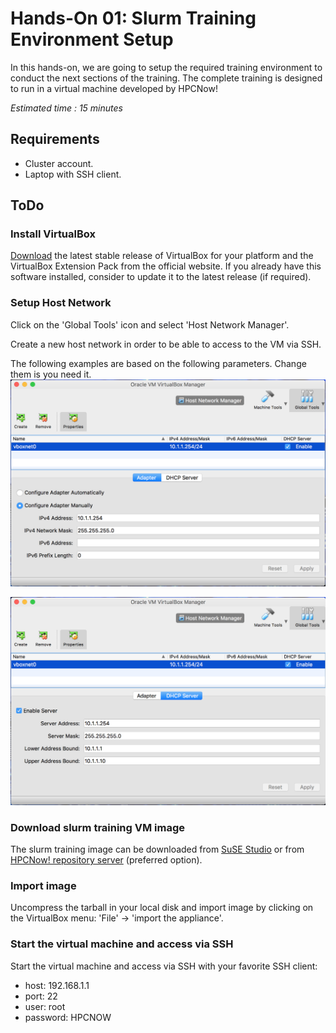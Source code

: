 # Hands-On 01: Slurm Training Environment Setup
<!--
Copyright (C) 2017 Jordi Blasco
Permission is granted to copy, distribute and/or modify this document
under the terms of the GNU Free Documentation License, Version 1.3
or any later version published by the Free Software Foundation;
with no Invariant Sections, no Front-Cover Texts, and no Back-Cover Texts.
A copy of the license is included in the section entitled "GNU
Free Documentation License".
-->
In this hands-on, we are going to setup the required training environment to conduct the next sections of the training. 
The complete training is designed to run in a virtual machine developed by HPCNow!

*Estimated time : 15 minutes*

## Requirements

* Cluster account.
* Laptop with SSH client.

## ToDo

### Install VirtualBox
[Download](https://www.virtualbox.org/wiki/Downloads) the latest stable release of VirtualBox for your platform and the VirtualBox Extension Pack from the official website.
If you already have this software installed, consider to update it to the latest release (if required).

### Setup Host Network
Click on the 'Global Tools' icon and select 'Host Network Manager'.

Create a new host network in order to be able to access to the VM via SSH.

The following examples are based on the following parameters. Change them is you need it.
![Host Network Adapter](../images/virtualbox-host-network-manager-01.png?raw=true "Host Network Manager 01")

![Host Network DHCP](../images/virtualbox-host-network-manager-02.png?raw=true "Host Network Manager 02")

### Download slurm training VM image
The slurm training image can be downloaded from [SuSE Studio](https://susestudio.com/a/MnLYey/slurm-17-02-leap-42-1) or from [HPCNow! repository server](http://snow.hpcnow.com/training/Slurm_17.02_Leap_42.1.x86_64-0.0.14.ovf.tar.gz) (preferred option).

### Import image

Uncompress the tarball in your local disk and import image by clicking on the VirtualBox menu: 'File' -> 'import the appliance'.

### Start the virtual machine and access via SSH
Start the virtual machine and access via SSH with your favorite SSH client:

* host: 192.168.1.1
* port: 22
* user: root
* password: HPCNOW
